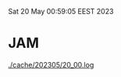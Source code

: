 Sat 20 May 00:59:05 EEST 2023
# JAM
<a href='./cache/202305/20_00.log'>./cache/202305/20_00.log</a>
